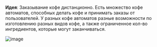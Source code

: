 **Идея**: 
Заказывание кофе дистанционно. Есть множество кофе автоматов, способных делать кофе и принимать заказы от пользователей.
У разных кофе автоматов разные возможности по изготовлению разных видов кофе, а также ограниченное кол-во ингредиентов, которые могут заканчиваться.

![image](https://github.com/FastCoffeePoint/.github/assets/48281472/1ac9051e-8fe6-4637-924c-0ff36d954206)
